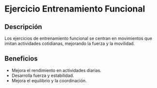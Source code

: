 # Ejercicio Entrenamiento Funcional

## Descripción
Los ejercicios de entrenamiento funcional se centran en movimientos que imitan actividades cotidianas, mejorando la fuerza y la movilidad.

## Beneficios
- Mejora el rendimiento en actividades diarias.
- Desarrolla fuerza y estabilidad.
- Mejora el equilibrio y la coordinación.